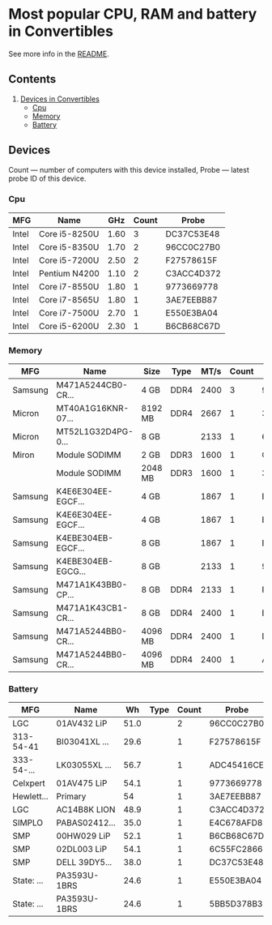 Most popular CPU, RAM and battery in Convertibles
=================================================

See more info in the [README](https://github.com/bsdhw/DMI).

Contents
--------

1. [ Devices in Convertibles ](#devices)
   * [ Cpu ](#cpu)
   * [ Memory ](#memory)
   * [ Battery ](#battery)

Devices
-------

Count  — number of computers with this device installed,
Probe  — latest probe ID of this device.

### Cpu

| MFG        | Name                           | GHz  | Count | Probe      |
|------------|--------------------------------|------|-------|------------|
| Intel      | Core i5-8250U                  | 1.60 | 3     | DC37C53E48 |
| Intel      | Core i5-8350U                  | 1.70 | 2     | 96CC0C27B0 |
| Intel      | Core i5-7200U                  | 2.50 | 2     | F27578615F |
| Intel      | Pentium N4200                  | 1.10 | 2     | C3ACC4D372 |
| Intel      | Core i7-8550U                  | 1.80 | 1     | 9773669778 |
| Intel      | Core i7-8565U                  | 1.80 | 1     | 3AE7EEBB87 |
| Intel      | Core i7-7500U                  | 2.70 | 1     | E550E3BA04 |
| Intel      | Core i5-6200U                  | 2.30 | 1     | B6CB68C67D |

### Memory

| MFG        | Name               | Size     | Type | MT/s | Count | Probe      |
|------------|--------------------|----------|------|------|-------|------------|
| Samsung    | M471A5244CB0-CR... | 4 GB     | DDR4 | 2400 | 3     | 96CC0C27B0 |
| Micron     | MT40A1G16KNR-07... | 8192 MB  | DDR4 | 2667 | 1     | 3AE7EEBB87 |
| Micron     | MT52L1G32D4PG-0... | 8 GB     |      | 2133 | 1     | 6C55FC2866 |
| Miron      | Module SODIMM      | 2 GB     | DDR3 | 1600 | 1     | C3ACC4D372 |
|            | Module SODIMM      | 2048 MB  | DDR3 | 1600 | 1     | 33266821D4 |
| Samsung    | K4E6E304EE-EGCF... | 4 GB     |      | 1867 | 1     | B6CB68C67D |
| Samsung    | K4E6E304EE-EGCF... | 4 GB     |      | 1867 | 1     | B6CB68C67D |
| Samsung    | K4EBE304EB-EGCF... | 8 GB     |      | 1867 | 1     | E550E3BA04 |
| Samsung    | K4EBE304EB-EGCG... | 8 GB     |      | 2133 | 1     | 9773669778 |
| Samsung    | M471A1K43BB0-CP... | 8 GB     | DDR4 | 2133 | 1     | F27578615F |
| Samsung    | M471A1K43CB1-CR... | 8 GB     | DDR4 | 2400 | 1     | E4C678AFD8 |
| Samsung    | M471A5244BB0-CR... | 4096 MB  | DDR4 | 2400 | 1     | DC37C53E48 |
| Samsung    | M471A5244BB0-CR... | 4096 MB  | DDR4 | 2400 | 1     | ADC45416CE |

### Battery

| MFG        | Name          | Wh    | Type    | Count | Probe      |
|------------|---------------|-------|---------|-------|------------|
| LGC        | 01AV432 LiP   | 51.0  |         | 2     | 96CC0C27B0 |
| 313-54-41  | BI03041XL ... | 29.6  |         | 1     | F27578615F |
| 333-54-... | LK03055XL ... | 56.7  |         | 1     | ADC45416CE |
| Celxpert   | 01AV475 LiP   | 54.1  |         | 1     | 9773669778 |
| Hewlett... | Primary       | 54    |         | 1     | 3AE7EEBB87 |
| LGC        | AC14B8K LION  | 48.9  |         | 1     | C3ACC4D372 |
| SIMPLO     | PABAS02412... | 35.0  |         | 1     | E4C678AFD8 |
| SMP        | 00HW029 LiP   | 52.1  |         | 1     | B6CB68C67D |
| SMP        | 02DL003 LiP   | 54.1  |         | 1     | 6C55FC2866 |
| SMP        | DELL 39DY5... | 38.0  |         | 1     | DC37C53E48 |
| State:	... | PA3593U-1BRS  | 24.6  |         | 1     | E550E3BA04 |
| State:	... | PA3593U-1BRS  | 24.6  |         | 1     | 5BB5D378B3 |

